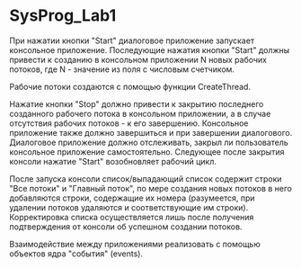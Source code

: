 # SysProg_Lab1
При нажатии кнопки "Start" диалоговое приложение запускает консольное приложение. Последующие нажатия кнопки "Start" должны привести к созданию в консольном приложении N новых рабочих потоков, где N - значение из поля с числовым счетчиком.

Рабочие потоки создаются с помощью функции CreateThread.

Нажатие кнопки "Stop" должно привести к закрытию последнего созданного рабочего потока в консольном приложении, а в случае отсутствия рабочих потоков - к его завершению. Консольное приложение также должно завершиться и при завершении диалогового. Диалоговое приложение должно отслеживать, закрыл ли пользователь консольное приложение самостоятельно. Следующее после закрытия консоли нажатие "Start" возобновляет рабочий цикл.

После запуска консоли список/выпадающий список содержит строки "Все потоки" и "Главный поток", по мере создания новых потоков в него добавляются строки, содержащие их номера (разумеется, при удалении потоков удаляются и соответствующие им строки). Корректировка списка осуществляется лишь после получения подтверждения от консоли об успешном создании потоков.

Взаимодействие между приложениями реализовать с помощью объектов ядра "события" (events).
